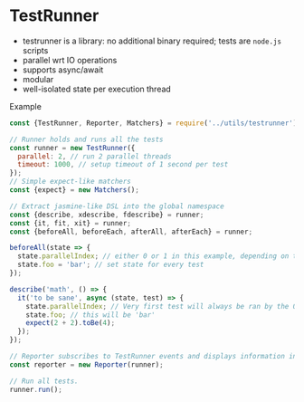 # TestRunner

- testrunner is a library: no additional binary required; tests are `node.js` scripts
- parallel wrt IO operations
- supports async/await
- modular
- well-isolated state per execution thread

Example

```js
const {TestRunner, Reporter, Matchers} = require('../utils/testrunner');

// Runner holds and runs all the tests
const runner = new TestRunner({
  parallel: 2, // run 2 parallel threads
  timeout: 1000, // setup timeout of 1 second per test
});
// Simple expect-like matchers
const {expect} = new Matchers();

// Extract jasmine-like DSL into the global namespace
const {describe, xdescribe, fdescribe} = runner;
const {it, fit, xit} = runner;
const {beforeAll, beforeEach, afterAll, afterEach} = runner;

beforeAll(state => {
  state.parallelIndex; // either 0 or 1 in this example, depending on the executing thread
  state.foo = 'bar'; // set state for every test
});

describe('math', () => {
  it('to be sane', async (state, test) => {
    state.parallelIndex; // Very first test will always be ran by the 0's thread
    state.foo; // this will be 'bar'
    expect(2 + 2).toBe(4);
  });
});

// Reporter subscribes to TestRunner events and displays information in terminal
const reporter = new Reporter(runner);

// Run all tests.
runner.run();
```
